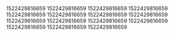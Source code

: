 1522429816659
1522429816659
1522429816659
1522429816659
1522429816659
1522429816659
1522429816659
1522429816659
1522429816659
1522429816659
1522429816659
1522429816659
1522429816659
1522429816659
1522429816659